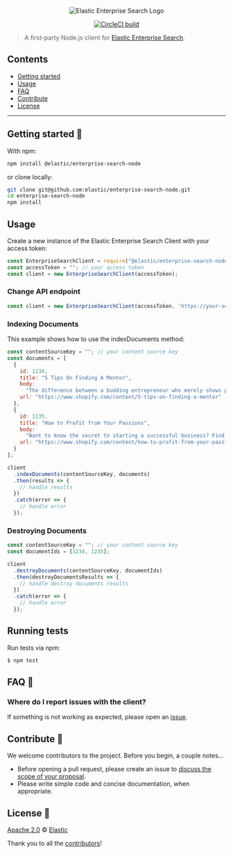 <p align="center"><img src="https://github.com/elastic/enterprise-search-node/blob/master/logo-enterprise-search.png?raw=true" alt="Elastic Enterprise Search Logo"></p>

<p align="center"><a href="https://circleci.com/gh/elastic/enterprise-search-node"><img src="https://circleci.com/gh/elastic/enterprise-search-node.svg?style=svg" alt="CircleCI build"></a></p>

> A first-party Node.js client for [Elastic Enterprise Search](https://www.elastic.co/solutions/enterprise-search).

## Contents

+ [Getting started](#getting-started-)
+ [Usage](#usage)
+ [FAQ](#faq-)
+ [Contribute](#contribute-)
+ [License](#license-)

***

## Getting started 🐣

With npm:

```bash
npm install @elastic/enterprise-search-node
```

or clone locally:

```bash
git clone git@github.com:elastic/enterprise-search-node.git
cd enterprise-search-node
npm install
```

## Usage

Create a new instance of the Elastic Enterprise Search Client with your access token:

```javascript
const EnterpriseSearchClient = require("@elastic/enterprise-search-node");
const accessToken = ""; // your access token
const client = new EnterpriseSearchClient(accessToken);
```

### Change API endpoint

```javascript
const client = new EnterpriseSearchClient(accessToken, 'https://your-server.example.com/api/v1/ent')
```

### Indexing Documents

This example shows how to use the indexDocuments method:

```javascript
const contentSourceKey = ""; // your content source key
const documents = [
  {
    id: 1234,
    title: "5 Tips On Finding A Mentor",
    body:
      "The difference between a budding entrepreneur who merely shows promise and one who is already enjoying some success often comes down to mentoring.",
    url: "https://www.shopify.com/content/5-tips-on-finding-a-mentor"
  },
  {
    id: 1235,
    title: "How to Profit from Your Passions",
    body:
      "Want to know the secret to starting a successful business? Find a void and fill it.",
    url: "https://www.shopify.com/content/how-to-profit-from-your-passions"
  }
];

client
  .indexDocuments(contentSourceKey, documents)
  .then(results => {
    // handle results
  })
  .catch(error => {
    // handle error
  });
```

### Destroying Documents

```javascript
const contentSourceKey = ""; // your content source key
const documentIds = [1234, 1235];

client
  .destroyDocuments(contentSourceKey, documentIds)
  .then(destroyDocumentsResults => {
    // handle destroy documents results
  })
  .catch(error => {
    // handle error
  });
```

## Running tests

Run tests via npm:

```bash
$ npm test
```

## FAQ 🔮

### Where do I report issues with the client?

If something is not working as expected, please open an [issue](https://github.com/elastic/enterprise-search-node/issues/new).

## Contribute 🚀

We welcome contributors to the project. Before you begin, a couple notes...

+ Before opening a pull request, please create an issue to [discuss the scope of your proposal](https://github.com/elastic/enterprise-search-node/issues).
+ Please write simple code and concise documentation, when appropriate.

## License 📗

[Apache 2.0](https://github.com/elastic/enterprise-search-node/blob/master/LICENSE.txt) © [Elastic](https://github.com/elastic)

Thank you to all the [contributors](https://github.com/elastic/enterprise-search-node/graphs/contributors)!
